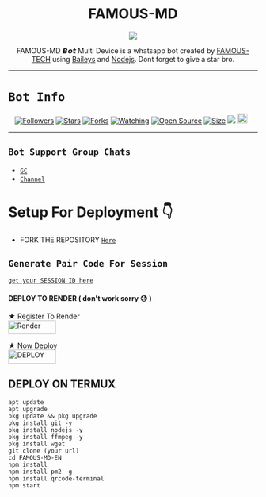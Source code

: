  

<h1 align="center">FAMOUS-MD<br></h1>
<p align="center">
<img src="https://telegra.ph/file/a2e5d1851171e21e7ba82.jpg"/>
</p>

<p align="center">
FAMOUS-MD 𝘽𝙤𝙩 Multi Device is a whatsapp bot created by <a href="https://github.com/Samu-el1" target="_blank">FAMOUS-TECH</a> using <a href="https://github.com/adiwajshing/Baileys" target="_blank">Baileys</a> and <a href="https://github.com/nodejs" target="_blank">Nodejs</a>. Dont forget to give a star bro.
</p>



------

# ```Bot Info```
<p align="center">
<a href="https://github.com/Famous-Tech/followers"><img title="Followers" src="https://img.shields.io/github/followers/Famous-Tech?color=red&style=flat-square"></a>
<a href="https://github.com/Famous-Tech/FAMOUS-MD-EN/stargazers/"><img title="Stars" src="https://img.shields.io/github/stars/Famous-Tech/FAMOUS-MD-EN?color=blue&style=flat-square"></a>
<a href="https://github.com/Famous-Tech/FAMOUS-MD-EN/network/members"><img title="Forks" src="https://img.shields.io/github/forks/Famous-Tech/FAMOUS-MD-EN?color=red&style=flat-square"></a>
<a href="https://github.com/Famous-Tech/FAMOUS-MD/watchers"><img title="Watching" src="https://img.shields.io/github/watchers/Famous-Tech/FAMOUS-MD?label=Watchers&color=blue&style=flat-square"></a>
<a href="https://github.com/Famous-Tech/FAMOUS-MD-EN"><img title="Open Source" src="https://img.shields.io/badge/Author-Classic%20Bot%20Inc.-red?v=103"></a>
<a href="https://github.com/Famous-Tech/FAMOUS-MD-EN/"><img title="Size" src="https://img.shields.io/github/repo-size/Famous-Tech/FAMOUS-MD-EN?style=flat-square&color=green"></a>
<a href="https://hits.seeyoufarm.com"><img src="https://hits.seeyoufarm.com/api/count/incr/badge.svg?url=https%3A%2F%2Fgithub.com%2Samue-l1%2FClassic-v3-BUG&count_bg=%2379C83D&title_bg=%23555555&icon=probot.svg&icon_color=%2300FF6D&title=hits&edge_flat=false"/></a>
<a href="https://github.com/Famous-Tech/FAMOUS-MD-EN/graphs/commit-activity"><img height="20" src="https://img.shields.io/badge/Maintained%3F-yes-green.svg"></a>&nbsp;&nbsp;
</p>
<p align='center'>
    </p>

------


## ```Bot Support Group Chats```

- [`GC`](https://chat.whatsapp.com/ETsxysQPYXxG1P8JQ1RQHV)
- [`Channel`](https://whatsapp.com/channel/0029VaaqaSp0LKZDuwe5SI3e)



# Setup For Deployment 👇

- FORK THE REPOSITORY [`Here`](https://github.com/Famous-Tech/FAMOUS-MD-EN/fork)

## `Generate Pair Code For Session`

[`get your SESSION ID here`](https://famousmdpair.onrender.com/)


#### DEPLOY TO RENDER ( don't work  sorry 😞 )

 ★ Register To Render 
    <br>
<a href='https://dashboard.render.com/register' target="_blank"><img alt='Render' src='https://img.shields.io/badge/CREATE-h?color=black&style=for-the-badge&logo=render' width="96.35" height="28"/></a></p>

★ Now Deploy
    <br>
<a href='https://dashboard.render.com/select-repo?type=web' target="_blank"><img alt='DEPLOY' src='https://img.shields.io/badge/DEPLOY -h?color=black&style=for-the-badge&logo=render' width="96.35" height="28"/></a></p>


## DEPLOY ON TERMUX
```
apt update
apt upgrade
pkg update && pkg upgrade
pkg install git -y
pkg install nodejs -y 
pkg install ffmpeg -y 
pkg install wget
git clone (your url)
cd FAMOUS-MD-EN
npm install
npm install pm2 -g
npm install qrcode-terminal
npm start
```
